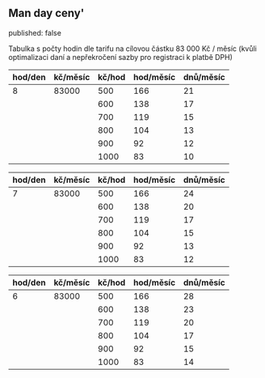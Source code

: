 ## Man day ceny'
published: false

Tabulka s počty hodin dle tarifu na cílovou částku 83 000 Kč / měsíc (kvůli optimalizaci daní a nepřekročení sazby pro registraci k platbě DPH)

| hod/den | kč/měsíc | kč/hod | hod/měsíc | dnů/měsíc |
| ------- | -------- | ------ | --------- | --------- |
| 8       | 83000    | 500    | 166       | 21        |
|         |          | 600    | 138       | 17        |
|         |          | 700    | 119       | 15        |
|         |          | 800    | 104       | 13        |
|         |          | 900    | 92        | 12        |
|         |          | 1000   | 83        | 10        |

| hod/den | kč/měsíc | kč/hod | hod/měsíc | dnů/měsíc |
| ------- | -------- | ------ | --------- | --------- |
| 7       | 83000    | 500    | 166       | 24        |
|         |          | 600    | 138       | 20        |
|         |          | 700    | 119       | 17        |
|         |          | 800    | 104       | 15        |
|         |          | 900    | 92        | 13        |
|         |          | 1000   | 83        | 12        |

| hod/den | kč/měsíc | kč/hod | hod/měsíc | dnů/měsíc |
| ------- | -------- | ------ | --------- | --------- |
| 6       | 83000    | 500    | 166       |28         |       
|         |          | 600    | 138       | 23        |
|         |          | 700    | 119       | 20        |
|         |          | 800    | 104       | 17        |
|         |          | 900    | 92        | 15        |
|         |          | 1000   | 83        | 14        |  
